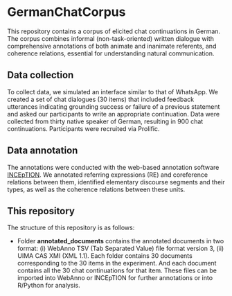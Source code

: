 # GermanChatCorpus

This repository contains a corpus of elicited chat continuations in German.
The corpus combines informal (non-task-oriented) written dialogue with comprehensive annotations of both animate and inanimate referents, and coherence relations, essential for understanding natural communication.

## Data collection
To collect data, we simulated an interface similar to that of WhatsApp.
We created a set of chat dialogues (30 items) that included feedback utterances indicating grounding success or failure of a previous statement and asked our participants to write an appropriate continuation.
Data were collected from thirty native speaker of German, resulting in 900 chat continuations. Participants were recruited via Prolific.

## Data annotation 
The annotations were conducted with the web-based annotation software [INCEpTION](https://inception-project.github.io/). 
We annotated referring expressions (RE) and coreference relations between them, identified elementary discourse segments and their
types, as well as the coherence relations between these units.

## This repository
The structure of this repository is as follows:

- Folder **annotated_documents** contains the annotated documents in two format: (i) WebAnno TSV (Tab Separated Value) file format version 3, (ii) UIMA CAS XMI (XML 1.1). 
Each folder contains 30 documents corresponding to the 30 items in the experiment. And each document contains all the 30 chat continuations for that item. 
These files can be imported into WebAnno or INCEpTION for further annotations or into R/Python for analysis. 

